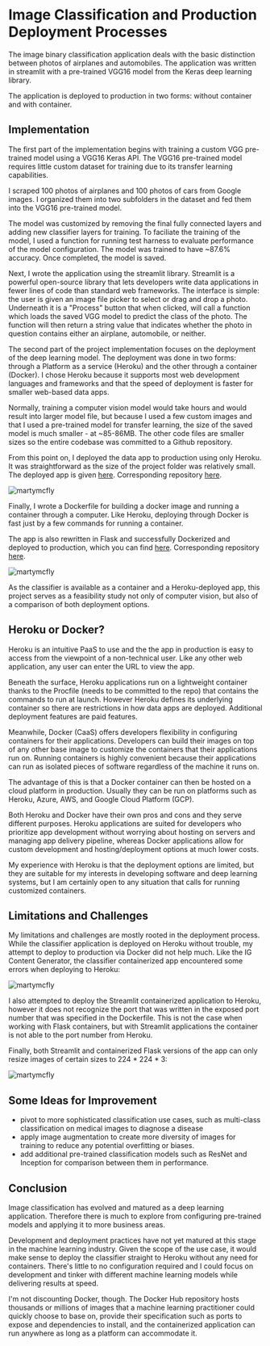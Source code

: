# Image Classification and Production Deployment Processes

The image binary classification application deals with the basic distinction between photos of airplanes and automobiles. The application was written in streamlit with a pre-trained VGG16 model from the Keras deep learning library.

The application is deployed to production in two forms: without container and with container.

## Implementation

The first part of the implementation begins with training a custom VGG pre-trained model using a VGG16 Keras API. The VGG16 pre-trained model requires little custom dataset for training due to its transfer learning capabilities.

I scraped 100 photos of airplanes and 100 photos of cars from Google images. I organized them into two subfolders in the dataset and fed them into the VGG16 pre-trained model.

The model was customized by removing the final fully connected layers and adding new classifier layers for training. To faciliate the training of the model, I used a function for running test harness to evaluate performance of the model configuration. The model was trained to have ~87.6% accuracy. Once completed, the model is saved.

Next, I wrote the application using the streamlit library. Streamlit is a powerful open-source library that lets developers write data applications in fewer lines of code than standard web frameworks. The interface is simple: the user is given an image file picker to select or drag and drop a photo. Underneath it is a "Process" button that when clicked, will call a function which loads the saved VGG model to predict the class of the photo. The function will then return a string value that indicates whether the photo in question contains either an airplane, automobile, or neither.

The second part of the project implementation focuses on the deployment of the deep learning model. The deployment was done in two forms: through a Platform as a service (Heroku) and the other through a container (Docker). I chose Heroku because it supports most web development languages and frameworks and that the speed of deployment is faster for smaller web-based data apps.

Normally, training a computer vision model would take hours and would result into larger model file, but because I used a few custom images and that I used a pre-trained model for transfer learning, the size of the saved model is much smaller - at ~85-86MB. The other code files are smaller sizes so the entire codebase was committed to a Github repository.

From this point on, I deployed the data app to production using only Heroku. It was straightforward as the size of the project folder was relatively small. The deployed app is given [here](https://airplanes-or-cars.herokuapp.com). Corresponding repository [here](https://github.com/VincentLu91/airplanes_or_cars).

![martymcfly](https://user-images.githubusercontent.com/3411100/86633685-f686f880-bf9e-11ea-94d3-45607d88d644.png)

Finally, I wrote a Dockerfile for building a docker image and running a container through a computer. Like Heroku, deploying through Docker is fast just by a few commands for running a container.

The app is also rewritten in Flask and successfully Dockerized and deployed to production, which you can find [here](https://airplanes-or-cars-docker-flask.herokuapp.com/). Corresponding repository [here](https://github.com/VincentLu91/airplanes-or-cars-docker-flask).

![martymcfly](https://user-images.githubusercontent.com/3411100/89757005-0f109400-dab2-11ea-8338-69da014cabd1.png)

As the classifier is available as a container and a Heroku-deployed app, this project serves as a feasibility study not only of computer vision, but also of a comparison of both deployment options.

## Heroku or Docker?

Heroku is an intuitive PaaS to use and the the app in production is easy to access from the viewpoint of a non-technical user. Like any other web application, any user can enter the URL to view the app.

Beneath the surface, Heroku applications run on a lightweight container thanks to the Procfile (needs to be committed to the repo) that contains the commands to run at launch. However Heroku defines its underlying container so there are restrictions in how data apps are deployed. Additional deployment features are paid features.

Meanwhile, Docker (CaaS) offers developers flexibility in configuring containers for their applications. Developers can build their images on top of any other base image to customize the containers that their applications run on. Running containers is highly convenient because their applications can run as isolated pieces of software regardless of the machine it runs on.

The advantage of this is that a Docker container can then be hosted on a cloud platform in production. Usually they can be run on platforms such as Heroku, Azure, AWS, and Google Cloud Platform (GCP).

Both Heroku and Docker have their own pros and cons and they serve different purposes. Heroku applications are suited for developers who prioritize app development without worrying about hosting on servers and managing app delivery pipeline, whereas Docker applications allow for custom development and hosting/deployment options at much lower costs.

My experience with Heroku is that the deployment options are limited, but they are suitable for my interests in developing software and deep learning systems, but  I am certainly open to any situation that calls for running customized containers.

## Limitations and Challenges

My limitations and challenges are mostly rooted in the deployment process. While the classifier application is deployed on Heroku without trouble, my attempt to deploy to production via Docker did not help much. Like the IG Content Generator, the classifier containerized app encountered some errors when deploying to Heroku:

![martymcfly](https://user-images.githubusercontent.com/3411100/89724679-32fda800-d9d4-11ea-9eb7-522cfe1ba06d.png)

I also attempted to deploy the Streamlit containerized application to Heroku, however it does not recognize the port that was written in the exposed port number that was specified in the Dockerfile. This is not the case when working with Flask containers, but with Streamlit applications the container is not able to the port number from Heroku.

Finally, both Streamlit and containerized Flask versions of the app can only resize images of certain sizes to 224 * 224 * 3:

![martymcfly](https://user-images.githubusercontent.com/3411100/89756917-cbb62580-dab1-11ea-8ba0-fe51ab61241d.png)

## Some Ideas for Improvement
- pivot to more sophisticated classification use cases, such as multi-class classification on medical images to diagnose a disease
- apply image augmentation to create more diversity of images for training to reduce any potential overfitting or biases.
- add additional pre-trained classification models such as ResNet and Inception for comparison between them in performance.

## Conclusion

Image classification has evolved and matured as a deep learning application. Therefore there is much to explore from configuring pre-trained models and applying it to more business areas.

Development and deployment practices have not yet matured at this stage in the machine learning industry. Given the scope of the use case, it would make sense to deploy the classifier straight to Heroku without any need for containers. There's little to no configuration required and I could focus on development and tinker with different machine learning models while delivering results at speed.

I'm not discounting Docker, though. The Docker Hub repository hosts thousands or millions of images that a machine learning practitioner could quickly choose to base on, provide their specification such as ports to expose and dependencies to install, and the containerized application can run anywhere as long as a platform can accommodate it.
